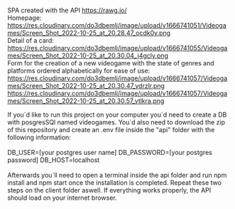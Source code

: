 SPA created with the API https://rawg.io/
<br>
Homepage:<br>
https://res.cloudinary.com/do3dbemlj/image/upload/v1666741051/Videogames/Screen_Shot_2022-10-25_at_20.28.47_ocdk0v.png
<br>
Detail of a card:<br>
https://res.cloudinary.com/do3dbemlj/image/upload/v1666741055/Videogames/Screen_Shot_2022-10-25_at_20.30.04_j4gcly.png<br>
Form for the creation of a new videogame with the state of genres and platforms ordered alphabetically for ease of use:
https://res.cloudinary.com/do3dbemlj/image/upload/v1666741057/Videogames/Screen_Shot_2022-10-25_at_20.30.47_ydrzlr.png
<br>
https://res.cloudinary.com/do3dbemlj/image/upload/v1666741057/Videogames/Screen_Shot_2022-10-25_at_20.30.57_vtlkra.png
<br>


If you´d like to run this project on your computer you´d need to create a DB with posgresSQl named videogames. You´d also need to download the zip of this repository and create an .env file inside the "api" folder with the following information:
<br>
<br>
DB_USER=[your postgres user name]
DB_PASSWORD=[your postgres password]
DB_HOST=localhost
<br>
<br>
Afterwards you´ll need to open a terminal inside the api folder and run npm install and npm start once the installation is completed. Repeat these two steps on the client folder aswell. If everything works properly, the API should load on your internet browser.
